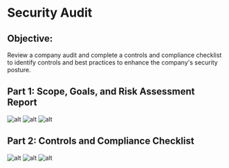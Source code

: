 # Security Audit

## Objective:
Review a company audit and complete a controls and compliance checklist to identify controls and best practices to enhance the company's security posture.

## Part 1: Scope, Goals, and Risk Assessment Report
![alt](https://github.com/ElyUTech/Project-1A-Audit-Scope-goals-and-risk-assessment-report/blob/main/Project%201A_%20(Audit)%20Scope%2C%20Goals%2C%20and%20Risk%20Assessment%20Report-1.png)
![alt](https://github.com/ElyUTech/Project-1A-Audit-Scope-goals-and-risk-assessment-report/blob/main/Project%201A_%20(Audit)%20Scope%2C%20Goals%2C%20and%20Risk%20Assessment%20Report-2.png)
![alt](https://github.com/ElyUTech/Project-1A-Audit-Scope-goals-and-risk-assessment-report/blob/main/Project%201A_%20(Audit)%20Scope%2C%20Goals%2C%20and%20Risk%20Assessment%20Report-3.png)

## Part 2: Controls and Compliance Checklist
![alt](https://github.com/ElyUTech/Project-1A-Audit-Scope-goals-and-risk-assessment-report/blob/main/Project%201B_%20%20(Audit)%20Controls%20and%20compliance%20checklist-1.png)
![alt](https://github.com/ElyUTech/Project-1A-Audit-Scope-goals-and-risk-assessment-report/blob/main/Project%201B_%20%20(Audit)%20Controls%20and%20compliance%20checklist-2.png)
![alt](https://github.com/ElyUTech/Project-1A-Audit-Scope-goals-and-risk-assessment-report/blob/main/Project%201B_%20%20(Audit)%20Controls%20and%20compliance%20checklist-3.png)
